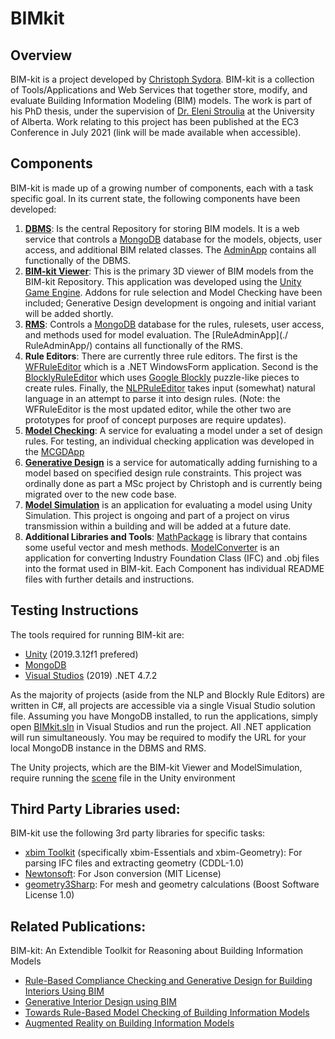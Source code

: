 # BIMkit
## Overview
BIM-kit is a project developed by [Christoph Sydora](https://www.csydora.ca). BIM-kit is a collection of Tools/Applications and Web Services that together store, modify, and evaluate Building Information Modeling (BIM) models. The work is part of his PhD thesis, under the supervision of [Dr. Eleni Stroulia](https://apps.ualberta.ca/directory/person/stroulia) at the University of Alberta. Work relating to this project has been published at the EC3 Conference in July 2021 (link will be made available when accessible).
## Components
BIM-kit is made up of a growing number of components, each with a task specific goal. In its current state, the following components have been developed:
1.	[**DBMS**](./DBMS/): Is the central Repository for storing BIM models. It is a web service that controls a [MongoDB](https://www.mongodb.com/) database for the models, objects, user access, and additional BIM related classes. The [AdminApp](./AdminApp/) contains all functionally of the DBMS.
2.	[**BIM-kit Viewer**](./BIMkitViewer/): This is the primary 3D viewer of BIM models from the BIM-kit Repository. This application was developed using the [Unity Game Engine](https://unity.com/). Addons for rule selection and Model Checking have been included; Generative Design development is ongoing and initial variant will be added shortly.
3.	[**RMS**](./RMS/): Controls a [MongoDB](https://www.mongodb.com/) database for the rules, rulesets, user access, and methods used for model evaluation. The [RuleAdminApp](./ RuleAdminApp/) contains all functionally of the RMS.
4.	**Rule Editors**: There are currently three rule editors. The first is the [WFRuleEditor](./WFRuleEditor/) which is a .NET WindowsForm application. Second is the [BlocklyRuleEditor](./BlocklyRuleEditor/) which uses [Google Blockly](https://developers.google.com/blockly) puzzle-like pieces to create rules. Finally, the [NLPRuleEditor](./NLPRuleEditor/) takes input (somewhat) natural language in an attempt to parse it into design rules. (Note: the WFRuleEditor is the most updated editor, while the other two are prototypes for proof of concept purposes are require updates).
5.	[**Model Checking**](./ModelCheckService/): A service for evaluating a model under a set of design rules. For testing, an individual checking application was developed in the [MCGDApp](./MCGDApp/)
6.	[**Generative Design**](./GenerativeDesignService/) is a service for automatically adding furnishing to a model based on specified design rule constraints. This project was ordinally done as part a MSc project by Christoph and is currently being migrated over to the new code base.
7.	[**Model Simulation**](./ModelSimulation/) is an application for evaluating a model using Unity Simulation. This project is ongoing and part of a project on virus transmission within a building and will be added at a future date.
8.	**Additional Libraries and Tools**: [MathPackage](./MathPackage/) is library that contains some useful vector and mesh methods. [ModelConverter](./ModelConverter/) is an application for converting Industry Foundation Class (IFC) and .obj files into the format used in BIM-kit.
Each Component has individual README files with further details and instructions.
## Testing Instructions
The tools required for running BIM-kit are:
-	[Unity](https://unity.com/) (2019.3.12f1 prefered)
-	[MongoDB](https://www.mongodb.com/)
-	[Visual Studios](https://visualstudio.microsoft.com/downloads/) (2019) .NET 4.7.2

As the majority of projects (aside from the NLP and Blockly Rule Editors) are written in C#, all projects are accessible via a single Visual Studio solution file. Assuming you have MongoDB installed, to run the applications, simply open [BIMkit.sln](./BIMkit.sln) in Visual Studios and run the project. All .NET application will run simultaneously. You may be required to modify the URL for your local MongoDB instance in the DBMS and RMS.

The Unity projects, which are the BIM-kit Viewer and ModelSimulation, require running the [scene](./BIMkitViewer/Assets/Scenes/) file in the Unity environment

## Third Party Libraries used:
BIM-kit use the following 3rd party libraries for specific tasks:
- [xbim Toolkit](https://docs.xbim.net/) (specifically xbim-Essentials and xbim-Geometry): For parsing IFC files and extracting geometry (CDDL-1.0)
- [Newtonsoft](https://www.newtonsoft.com/json): For Json conversion (MIT License)
- [geometry3Sharp](https://github.com/gradientspace/geometry3Sharp): For mesh and geometry calculations (Boost Software License 1.0)

## Related Publications:
BIM-kit: An Extendible Toolkit for Reasoning about Building Information Models
- [Rule-Based Compliance Checking and Generative Design for Building Interiors Using BIM](https://www.sciencedirect.com/science/article/abs/pii/S0926580520309481)
- [Generative Interior Design using BIM](https://dl.acm.org/doi/abs/10.1145/3360322.3360997)
- [Towards Rule-Based Model Checking of Building Information Models](https://search.proquest.com/openview/f6b42779cd7037409ac054b049dd6bd6/1?pq-origsite=gscholar&cbl=1646340)
- [Augmented Reality on Building Information Models](https://ieeexplore.ieee.org/abstract/document/8633637)
